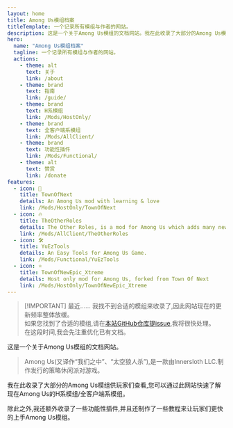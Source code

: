 ```yaml
---
layout: home
title: Among Us模组档案
titleTemplate: 一个记录所有模组与作者的网站。
description: 这是一个关于Among Us模组的文档网站。我在此收录了大部分的Among Us模组供玩家们查看,您可以通过此网站快速了解现在Among Us的H系模组/全客户端系模组。除此之外,我还额外收录了一些功能性插件,并且还制作了一些教程来让玩家们更快的上手Among Us模组。
hero:
  name: "Among Us模组档案"
  tagline: 一个记录所有模组与作者的网站。
  actions:
    - theme: alt
      text: 关于
      link: /about
    - theme: brand
      text: 指南
      link: /guide/
    - theme: brand
      text: H系模组
      link: /Mods/HostOnly/
    - theme: brand
      text: 全客户端系模组
      link: /Mods/AllClient/
    - theme: brand
      text: 功能性插件
      link: /Mods/Functional/
    - theme: alt
      text: 赞赏
      link: /donate
features:
  - icon: 🌿
    title: TownOfNext
    details: An Among Us mod with learning & love
    link: /Mods/HostOnly/TownOfNext
  - icon: 🔥
    title: TheOtherRoles
    details: The Other Roles, is a mod for Among Us which adds many new roles, new Settings and new Custom Hats to the game.
    link: /Mods/AllClient/TheOtherRoles
  - icon: 🛠️
    title: YuEzTools
    details: An Easy Tools for Among Us Game.
    link: /Mods/Functional/YuEzTools
  - icon: ⭐️
    title: TownOfNewEpic_Xtreme
    details: Host only mod for Among Us, forked from Town Of Next
    link: /Mods/HostOnly/TownOfNewEpic_Xtreme
---
```

> [!IMPORTANT] 最近……
> 我找不到合适的模组来收录了,因此网站现在的更新频率整体放缓。<br>
> 如果您找到了合适的模组,请在[本站GitHub仓库提issue](https://github.com/QingFeng-awa/AuModSite/issues/new?assignees=QingFeng-awa&labels=%E7%B1%BB%E5%9E%8B%3A%E9%9C%80%E6%B1%82%2C%E7%8A%B6%E6%80%81%3A%E5%BE%85%E5%A4%84%E7%90%86%2C%E5%A4%87%E6%B3%A8%3A%E6%A8%A1%E7%BB%84&projects=&template=NewMod.yaml&title=%5BMod%5D%3A),我将很快处理。<br>
> 在这段时间,我会先注重优化已有文档。

这是一个关于Among Us模组的文档网站。
> Among Us(又译作“我们之中”、“太空狼人杀”),是一款由Innersloth LLC.制作发行的策略休闲派对游戏。

我在此收录了大部分的Among Us模组供玩家们查看,您可以通过此网站快速了解现在Among Us的H系模组/全客户端系模组。

除此之外,我还额外收录了一些功能性插件,并且还制作了一些教程来让玩家们更快的上手Among Us模组。
